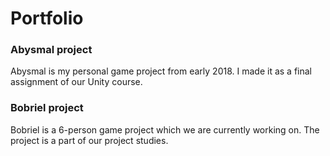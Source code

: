 # Portfolio

### Abysmal project
Abysmal is my personal game project from early 2018. I made it as a final assignment of our Unity course.

### Bobriel project
Bobriel is a 6-person game project which we are currently working on. The project is a part of our project studies.
